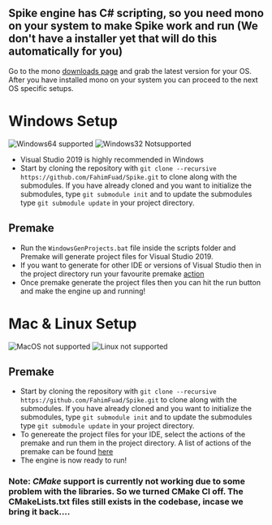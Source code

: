 ## Spike engine has C# scripting, so you need mono on your system to make Spike work and run (We don't have a installer yet that will do this automatically for you)

Go to the mono [downloads page](https://www.mono-project.com/download/stable/) and grab the latest version for your OS. After you have installed mono on your system you can proceed to the next OS specific setups.

# Windows Setup

![Windows64 supported](https://img.shields.io/badge/Windows64-Supported-green.svg)
![Windows32 Notsupported](https://img.shields.io/badge/Windows32-NotSupported-red.svg)

- Visual Studio 2019 is highly recommended in Windows
- Start by cloning the repository with `git clone --recursive https://github.com/FahimFuad/Spike.git` to clone along with the submodules. If you have already cloned and you want to initialize the submodules, type `git submodule init` and to update the submodules type `git submodule update` in your project directory.

## Premake

- Run the `WindowsGenProjects.bat` file inside the scripts folder and Premake will generate project files for Visual Studio 2019.
- If you want to generate for other IDE or versions of Visual Studio then in the project directory run your favourite premake [action](https://github.com/premake/premake-core/wiki/Using-Premake#using-premake-to-generate-project-files)
- Once premake generate the project files then you can hit the run button and make the engine up and running!

# Mac & Linux Setup

![MacOS not supported](https://img.shields.io/badge/MacOS-NotSupported-red.svg)
![Linux not supported](https://img.shields.io/badge/Linux-NotSupported-red.svg)

## Premake

- Start by cloning the repository with `git clone --recursive https://github.com/FahimFuad/Spike.git` to clone along with the submodules. If you have already cloned and you want to initialize the submodules, type `git submodule init` and to update the submodules type `git submodule update` in your project directory.
- To genereate the project files for your IDE, select the actions of the premake and run them in the project directory. A list of actions of the premake can be found [here](https://github.com/premake/premake-core/wiki/Using-Premake#using-premake-to-generate-project-files)
- The engine is now ready to run!

### **Note**: ***CMake*** support is currently not working due to some problem with the libraries. So we turned CMake CI off. The CMakeLists.txt files still exists in the codebase, incase we bring it back....
